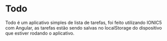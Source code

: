 # Todo
Todo é um aplicativo simples de lista de tarefas, foi feito utilizando IONIC5 com Angular, as tarefas estão sendo salvas no localStorage do dispositivo que estiver rodando o aplicativo.
